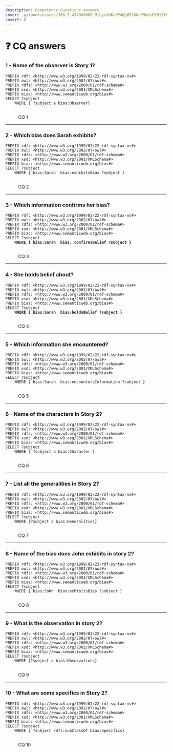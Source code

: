 ```yaml
---
description: Competency Questions answers
cover: .gitbook/assets/360_F_434949006_MtUycXdKs8P4Qg6ElGkuP9UdsEX012YE.jpeg
coverY: 0
---
```


# ❓ CQ answers

### 1 - Name of the observer is Story 1?

```
PREFIX rdf: <http://www.w3.org/1999/02/22-rdf-syntax-ns#>
PREFIX owl: <http://www.w3.org/2002/07/owl#>
PREFIX rdfs: <http://www.w3.org/2000/01/rdf-schema#>
PREFIX xsd: <http://www.w3.org/2001/XMLSchema#>
PREFIX bias: <http://www.semanticweb.org/bias#>
SELECT ?subject
    WHERE { ?subject a bias:Observer}

```

<figure><img src=".gitbook/assets/image (4).png" alt=""><figcaption><p>CQ 1</p></figcaption></figure>

***

### 2 - Which bias does Sarah exhibits?

```
PREFIX rdf: <http://www.w3.org/1999/02/22-rdf-syntax-ns#>
PREFIX owl: <http://www.w3.org/2002/07/owl#>
PREFIX rdfs: <http://www.w3.org/2000/01/rdf-schema#>
PREFIX xsd: <http://www.w3.org/2001/XMLSchema#>
PREFIX bias: <http://www.semanticweb.org/bias#>
SELECT ?subject
    WHERE { bias:Sarah  bias:exhibitsBias ?subject }
```

<figure><img src=".gitbook/assets/image (5).png" alt=""><figcaption><p>CQ 2</p></figcaption></figure>

***

### 3 - Which information confirms her bias?

<pre><code>PREFIX rdf: &#x3C;http://www.w3.org/1999/02/22-rdf-syntax-ns#>
PREFIX owl: &#x3C;http://www.w3.org/2002/07/owl#>
PREFIX rdfs: &#x3C;http://www.w3.org/2000/01/rdf-schema#>
PREFIX xsd: &#x3C;http://www.w3.org/2001/XMLSchema#>
PREFIX bias: &#x3C;http://www.semanticweb.org/bias#>
SELECT ?subject
<strong>    WHERE { bias:Sarah  bias: confirmsBelief ?subject }
</strong></code></pre>

<figure><img src=".gitbook/assets/image (6).png" alt=""><figcaption><p>CQ 3</p></figcaption></figure>

***

### 4 - She holds belief about?

<pre><code>PREFIX rdf: &#x3C;http://www.w3.org/1999/02/22-rdf-syntax-ns#>
PREFIX owl: &#x3C;http://www.w3.org/2002/07/owl#>
PREFIX rdfs: &#x3C;http://www.w3.org/2000/01/rdf-schema#>
PREFIX xsd: &#x3C;http://www.w3.org/2001/XMLSchema#>
PREFIX bias: &#x3C;http://www.semanticweb.org/bias#>
SELECT ?subject
<strong>    WHERE { bias:Sarah  bias:holdsBelief ?subject }
</strong></code></pre>

<figure><img src=".gitbook/assets/image (7).png" alt=""><figcaption><p>CQ 4</p></figcaption></figure>

***

### 5 - Which information she encountered?

```
PREFIX rdf: <http://www.w3.org/1999/02/22-rdf-syntax-ns#>
PREFIX owl: <http://www.w3.org/2002/07/owl#>
PREFIX rdfs: <http://www.w3.org/2000/01/rdf-schema#>
PREFIX xsd: <http://www.w3.org/2001/XMLSchema#>
PREFIX bias: <http://www.semanticweb.org/bias#>
SELECT ?subject
    WHERE { bias:Sarah  bias:encountersInformation ?subject }

```

<figure><img src=".gitbook/assets/image (8).png" alt=""><figcaption><p>CQ 5</p></figcaption></figure>

***

### 6 - Name of the characters in Story 2?

```
PREFIX rdf: <http://www.w3.org/1999/02/22-rdf-syntax-ns#>
PREFIX owl: <http://www.w3.org/2002/07/owl#>
PREFIX rdfs: <http://www.w3.org/2000/01/rdf-schema#>
PREFIX xsd: <http://www.w3.org/2001/XMLSchema#>
PREFIX bias: <http://www.semanticweb.org/bias#>
SELECT ?subject
    WHERE { ?subject a bias:Character }
```

<figure><img src=".gitbook/assets/image (9).png" alt=""><figcaption><p>CQ 6</p></figcaption></figure>

***

### 7 - List all the generalities in Story 2?

```
PREFIX rdf: <http://www.w3.org/1999/02/22-rdf-syntax-ns#>
PREFIX owl: <http://www.w3.org/2002/07/owl#>
PREFIX rdfs: <http://www.w3.org/2000/01/rdf-schema#>
PREFIX xsd: <http://www.w3.org/2001/XMLSchema#>
PREFIX bias: <http://www.semanticweb.org/bias#>
SELECT ?subject
    WHERE {?subject a bias:Generalities} 
```

<figure><img src=".gitbook/assets/image (10).png" alt=""><figcaption><p>CQ 7</p></figcaption></figure>

***

### 8 - Name of the bias does John exhibits in story 2?

```
PREFIX rdf: <http://www.w3.org/1999/02/22-rdf-syntax-ns#>
PREFIX owl: <http://www.w3.org/2002/07/owl#>
PREFIX rdfs: <http://www.w3.org/2000/01/rdf-schema#>
PREFIX xsd: <http://www.w3.org/2001/XMLSchema#>
PREFIX bias: <http://www.semanticweb.org/bias#>
SELECT ?subject
    WHERE { bias:John  bias:exhibitsBias ?subject }
```

<figure><img src=".gitbook/assets/image (11).png" alt=""><figcaption><p>CQ 8</p></figcaption></figure>

***

### 9 - What is the observation in story 2?

```
PREFIX rdf: <http://www.w3.org/1999/02/22-rdf-syntax-ns#>
PREFIX owl: <http://www.w3.org/2002/07/owl#>
PREFIX rdfs: <http://www.w3.org/2000/01/rdf-schema#>
PREFIX xsd: <http://www.w3.org/2001/XMLSchema#>
PREFIX bias: <http://www.semanticweb.org/bias#>
SELECT ?subject
    WHERE {?subject a bias:Observations}
```

<figure><img src=".gitbook/assets/image (12).png" alt=""><figcaption><p>CQ 9</p></figcaption></figure>

***

### 10 - What are some specifics in Story 2?

```
PREFIX rdf: <http://www.w3.org/1999/02/22-rdf-syntax-ns#>
PREFIX owl: <http://www.w3.org/2002/07/owl#>
PREFIX rdfs: <http://www.w3.org/2000/01/rdf-schema#>
PREFIX xsd: <http://www.w3.org/2001/XMLSchema#>
PREFIX bias: <http://www.semanticweb.org/bias#>
SELECT ?subject
    WHERE { ?subject rdfs:subClassOf bias:Specifics}
```

<figure><img src=".gitbook/assets/image (13).png" alt=""><figcaption><p>CQ 10</p></figcaption></figure>
